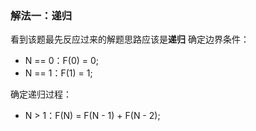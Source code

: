 ### 解法一：递归
看到该题最先反应过来的解题思路应该是**递归**
确定边界条件：
* N == 0：F(0) = 0;
* N == 1：F(1) = 1;

确定递归过程：
* N > 1：F(N) = F(N - 1) + F(N - 2);